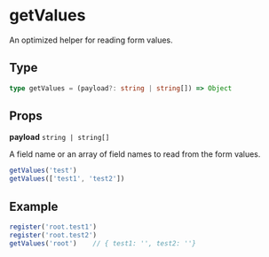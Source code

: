 # getValues

An optimized helper for reading form values.

## Type

```ts
type getValues = (payload?: string | string[]) => Object
```

## Props

**payload** `string | string[]`

A field name or an array of field names to read from the form values.

```ts
getValues('test')
getValues(['test1', 'test2'])
```

## Example
```ts
register('root.test1')
register('root.test2')
getValues('root')	 // { test1: '', test2: ''}
```

